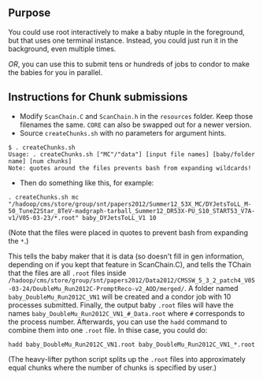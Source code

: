 ## Purpose
You could use root interactively to make a baby ntuple in the foreground, but
that uses one terminal instance. Instead, you could just run it in the
background, even multiple times.

*OR*, you can use this to submit tens or hundreds of jobs to condor to make the
babies for you in parallel.

## Instructions for Chunk submissions

* Modify `ScanChain.C` and `ScanChain.h` in the `resources` folder. Keep those filenames the same. `CORE` can also be swapped out for a newer version.
* Source `createChunks.sh` with no parameters for argument hints.

```
$ . createChunks.sh
Usage: . createChunks.sh ["MC"/"data"] [input file names] [baby/folder name] [num chunks]
Note: quotes around the files prevents bash from expanding wildcards!

```
* Then do something like this, for example:

```
. createChunks.sh mc "/hadoop/cms/store/group/snt/papers2012/Summer12_53X_MC/DYJetsToLL_M-50_TuneZ2Star_8TeV-madgraph-tarball_Summer12_DR53X-PU_S10_START53_V7A-v1/V05-03-23/*.root" baby_DYJetsToLL_V1 10
```
(Note that the files were placed in quotes to prevent bash from expanding the `*`.)

This tells the baby maker that it is data (so doesn't fill in gen information,
depending on if you kept that feature in ScanChain.C), and tells the TChain
that the files are all `.root` files inside
`/hadoop/cms/store/group/snt/papers2012/Data2012/CMSSW_5_3_2_patch4_V05-03-24/DoubleMu_Run2012C-PromptReco-v2_AOD/merged/`.
A folder named `baby_DoubleMu_Run2012C_VN1` will be created and a condor job
with 10 processes submitted. Finally, the output baby `.root` files will have
the names `baby_DoubleMu_Run2012C_VN1_#_Data.root` where `#` corresponds to the
process number. Afterwards, you can use the `hadd` command to combine them into
one `.root` file. In thise case, you could do:

```
hadd baby_DoubleMu_Run2012C_VN1.root baby_DoubleMu_Run2012C_VN1_*.root
```

(The heavy-lifter python script splits up the `.root` files into approximately equal
chunks where the number of chunks is specified by user.)
